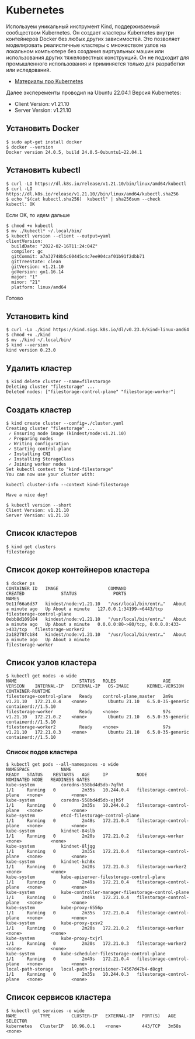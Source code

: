 # Kubernetes

Используем уникальный инструмент Kind, поддерживаемый сообществом Kubernetes. Он создает кластеры Kubernetes внутри контейнеров Docker без любых других зависимостей. Это позволяет моделировать реалистичные кластеры с множеством узлов на локальном компьютере без создания виртуальных машин или использования других тяжеловестных конструкций. Он не подходит для промышленного использования и приминяется только для разработки или иследований.

* [Материалы про Kubernetes](./info/)

Далее эксперементы проводил на Ubuntu 22.04.1
Версия Kubernetes:

* Client Version: v1.21.10
* Server Version: v1.21.10

## Установить Docker

```
$ sudo apt-get install docker
$ docker --version
Docker version 24.0.5, build 24.0.5-0ubuntu1~22.04.1
```

## Установить kubectl

```
$ curl -LO https://dl.k8s.io/release/v1.21.10/bin/linux/amd64/kubectl
$ curl -LO https://dl.k8s.io/release/v1.21.10//bin/linux/amd64/kubectl.sha256
$ echo "$(cat kubectl.sha256)  kubectl" | sha256sum --check
kubectl: OK
```

Если OK, то идем дальше

```
$ chmod +x kubectl
$ mv ./kubectl* ~/.local/bin/
$ kubectl version --client --output=yaml
clientVersion:
  buildDate: "2022-02-16T11:24:04Z"
  compiler: gc
  gitCommit: a7a32748b5c60445c4c7ee904caf01b91f2dbb71
  gitTreeState: clean
  gitVersion: v1.21.10
  goVersion: go1.16.14
  major: "1"
  minor: "21"
  platform: linux/amd64
```

Готово

## Установить kind

```
$ curl -Lo ./kind https://kind.sigs.k8s.io/dl/v0.23.0/kind-linux-amd64
$ chmod +x ./kind
$ mv ./kind ~/.local/bin/
$ kind --version
kind version 0.23.0
```

## Удалить кластер

```
$ kind delete cluster --name=filestorage
Deleting cluster "filestorage" ...
Deleted nodes: ["filestorage-control-plane" "filestorage-worker"]
```

## Создать кластер

```
$ kind create cluster --config=./cluster.yaml
Creating cluster "filestorage" ...
 ✓ Ensuring node image (kindest/node:v1.21.10)
 ✓ Preparing nodes 
 ✓ Writing configuration 
 ✓ Starting control-plane 
 ✓ Installing CNI 
 ✓ Installing StorageClass 
 ✓ Joining worker nodes
Set kubectl context to "kind-filestorage"
You can now use your cluster with:

kubectl cluster-info --context kind-filestorage

Have a nice day!
```

```
$ kubectl version --short
Client Version: v1.21.10
Server Version: v1.21.10
```

## Список кластеров

```
$ kind get clusters
filestorage
```

## Список докер контейнеров кластера

```
$ docker ps
CONTAINER ID   IMAGE                   COMMAND                  CREATED              STATUS              PORTS                                      NAMES
9e11f66a6d37   kindest/node:v1.21.10   "/usr/local/bin/entr…"   About a minute ago   Up About a minute   127.0.0.1:34199->6443/tcp                  filestorage-control-plane
0ebb8d109184   kindest/node:v1.21.10   "/usr/local/bin/entr…"   About a minute ago   Up About a minute   0.0.0.0:80->80/tcp, 0.0.0.0:433->433/tcp   filestorage-worker2
2a18278fcb84   kindest/node:v1.21.10   "/usr/local/bin/entr…"   About a minute ago   Up About a minute                                              filestorage-worker
```

## Список узлов кластера

```
$ kubectl get nodes -o wide
NAME                        STATUS   ROLES                  AGE    VERSION    INTERNAL-IP   EXTERNAL-IP   OS-IMAGE       KERNEL-VERSION     CONTAINER-RUNTIME
filestorage-control-plane   Ready    control-plane,master   2m9s   v1.21.10   172.21.0.4    <none>        Ubuntu 21.10   6.5.0-35-generic   containerd://1.5.10
filestorage-worker          Ready    <none>                 97s    v1.21.10   172.21.0.2    <none>        Ubuntu 21.10   6.5.0-35-generic   containerd://1.5.10
filestorage-worker2         Ready    <none>                 97s    v1.21.10   172.21.0.3    <none>        Ubuntu 21.10   6.5.0-35-generic   containerd://1.5.10
```

### Список подов кластера

```
$ kubectl get pods --all-namespaces -o wide
NAMESPACE            NAME                                                READY   STATUS    RESTARTS   AGE     IP           NODE                        NOMINATED NODE   READINESS GATES
kube-system          coredns-558bd4d5db-7qfht                            1/1     Running   0          2m35s   10.244.0.4   filestorage-control-plane   <none>           <none>
kube-system          coredns-558bd4d5db-xjh5f                            1/1     Running   0          2m35s   10.244.0.2   filestorage-control-plane   <none>           <none>
kube-system          etcd-filestorage-control-plane                      1/1     Running   0          2m48s   172.21.0.4   filestorage-control-plane   <none>           <none>
kube-system          kindnet-84slb                                       1/1     Running   0          2m20s   172.21.0.2   filestorage-worker          <none>           <none>
kube-system          kindnet-8ljqg                                       1/1     Running   0          2m35s   172.21.0.4   filestorage-control-plane   <none>           <none>
kube-system          kindnet-kch8x                                       1/1     Running   0          2m20s   172.21.0.3   filestorage-worker2         <none>           <none>
kube-system          kube-apiserver-filestorage-control-plane            1/1     Running   0          2m49s   172.21.0.4   filestorage-control-plane   <none>           <none>
kube-system          kube-controller-manager-filestorage-control-plane   1/1     Running   0          2m49s   172.21.0.4   filestorage-control-plane   <none>           <none>
kube-system          kube-proxy-6556p                                    1/1     Running   0          2m35s   172.21.0.4   filestorage-control-plane   <none>           <none>
kube-system          kube-proxy-qxsv2                                    1/1     Running   0          2m20s   172.21.0.2   filestorage-worker          <none>           <none>
kube-system          kube-proxy-txjrl                                    1/1     Running   0          2m20s   172.21.0.3   filestorage-worker2         <none>           <none>
kube-system          kube-scheduler-filestorage-control-plane            1/1     Running   0          2m49s   172.21.0.4   filestorage-control-plane   <none>           <none>
local-path-storage   local-path-provisioner-74567d47b4-d8cgt             1/1     Running   0          2m35s   10.244.0.3   filestorage-control-plane   <none>           <none>
```

## Список сервисов кластера

```
$ kubectl get services -o wide
NAME         TYPE        CLUSTER-IP   EXTERNAL-IP   PORT(S)   AGE     SELECTOR
kubernetes   ClusterIP   10.96.0.1    <none>        443/TCP   3m58s   <none>
```
